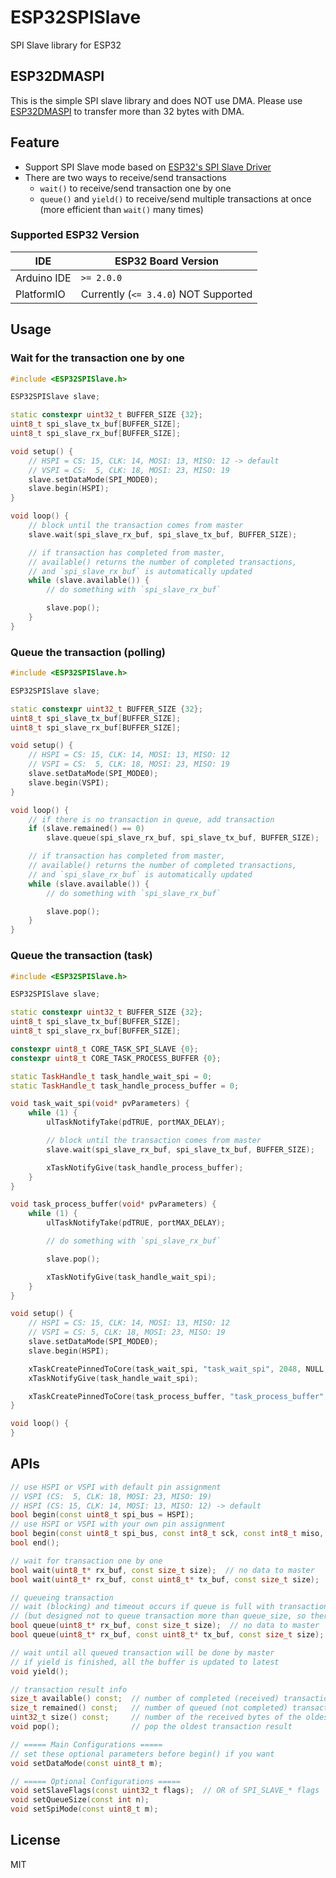 # ESP32SPISlave

SPI Slave library for ESP32

## ESP32DMASPI

This is the simple SPI slave library and does NOT use DMA. Please use [ESP32DMASPI](https://github.com/hideakitai/ESP32DMASPI) to transfer more than 32 bytes with DMA.

## Feature

- Support SPI Slave mode based on [ESP32's SPI Slave Driver](https://docs.espressif.com/projects/esp-idf/en/latest/api-reference/peripherals/spi_slave.html#spi-slave-driver)
- There are two ways to receive/send transactions
  - `wait()` to receive/send transaction one by one
  - `queue()` and `yield()` to receive/send multiple transactions at once (more efficient than `wait()` many times)

### Supported ESP32 Version

| IDE         | ESP32 Board Version                  |
| ----------- | ------------------------------------ |
| Arduino IDE | `>= 2.0.0`                           |
| PlatformIO  | Currently (`<= 3.4.0`) NOT Supported |

## Usage

### Wait for the transaction one by one

```C++
#include <ESP32SPISlave.h>

ESP32SPISlave slave;

static constexpr uint32_t BUFFER_SIZE {32};
uint8_t spi_slave_tx_buf[BUFFER_SIZE];
uint8_t spi_slave_rx_buf[BUFFER_SIZE];

void setup() {
    // HSPI = CS: 15, CLK: 14, MOSI: 13, MISO: 12 -> default
    // VSPI = CS:  5, CLK: 18, MOSI: 23, MISO: 19
    slave.setDataMode(SPI_MODE0);
    slave.begin(HSPI);
}

void loop() {
    // block until the transaction comes from master
    slave.wait(spi_slave_rx_buf, spi_slave_tx_buf, BUFFER_SIZE);

    // if transaction has completed from master,
    // available() returns the number of completed transactions,
    // and `spi_slave_rx_buf` is automatically updated
    while (slave.available()) {
        // do something with `spi_slave_rx_buf`

        slave.pop();
    }
}
```

### Queue the transaction (polling)

```C++
#include <ESP32SPISlave.h>

ESP32SPISlave slave;

static constexpr uint32_t BUFFER_SIZE {32};
uint8_t spi_slave_tx_buf[BUFFER_SIZE];
uint8_t spi_slave_rx_buf[BUFFER_SIZE];

void setup() {
    // HSPI = CS: 15, CLK: 14, MOSI: 13, MISO: 12
    // VSPI = CS:  5, CLK: 18, MOSI: 23, MISO: 19
    slave.setDataMode(SPI_MODE0);
    slave.begin(VSPI);
}

void loop() {
    // if there is no transaction in queue, add transaction
    if (slave.remained() == 0)
        slave.queue(spi_slave_rx_buf, spi_slave_tx_buf, BUFFER_SIZE);

    // if transaction has completed from master,
    // available() returns the number of completed transactions,
    // and `spi_slave_rx_buf` is automatically updated
    while (slave.available()) {
        // do something with `spi_slave_rx_buf`

        slave.pop();
    }
}
```

### Queue the transaction (task)

```C++
#include <ESP32SPISlave.h>

ESP32SPISlave slave;

static constexpr uint32_t BUFFER_SIZE {32};
uint8_t spi_slave_tx_buf[BUFFER_SIZE];
uint8_t spi_slave_rx_buf[BUFFER_SIZE];

constexpr uint8_t CORE_TASK_SPI_SLAVE {0};
constexpr uint8_t CORE_TASK_PROCESS_BUFFER {0};

static TaskHandle_t task_handle_wait_spi = 0;
static TaskHandle_t task_handle_process_buffer = 0;

void task_wait_spi(void* pvParameters) {
    while (1) {
        ulTaskNotifyTake(pdTRUE, portMAX_DELAY);

        // block until the transaction comes from master
        slave.wait(spi_slave_rx_buf, spi_slave_tx_buf, BUFFER_SIZE);

        xTaskNotifyGive(task_handle_process_buffer);
    }
}

void task_process_buffer(void* pvParameters) {
    while (1) {
        ulTaskNotifyTake(pdTRUE, portMAX_DELAY);

        // do something with `spi_slave_rx_buf`

        slave.pop();

        xTaskNotifyGive(task_handle_wait_spi);
    }
}

void setup() {
    // HSPI = CS: 15, CLK: 14, MOSI: 13, MISO: 12
    // VSPI = CS: 5, CLK: 18, MOSI: 23, MISO: 19
    slave.setDataMode(SPI_MODE0);
    slave.begin(HSPI);

    xTaskCreatePinnedToCore(task_wait_spi, "task_wait_spi", 2048, NULL, 2, &task_handle_wait_spi, CORE_TASK_SPI_SLAVE);
    xTaskNotifyGive(task_handle_wait_spi);

    xTaskCreatePinnedToCore(task_process_buffer, "task_process_buffer", 2048, NULL, 2, &task_handle_process_buffer, CORE_TASK_PROCESS_BUFFER);
}

void loop() {
}
```

## APIs

```C++
// use HSPI or VSPI with default pin assignment
// VSPI (CS:  5, CLK: 18, MOSI: 23, MISO: 19)
// HSPI (CS: 15, CLK: 14, MOSI: 13, MISO: 12) -> default
bool begin(const uint8_t spi_bus = HSPI);
// use HSPI or VSPI with your own pin assignment
bool begin(const uint8_t spi_bus, const int8_t sck, const int8_t miso, const int8_t mosi, const int8_t ss);
bool end();

// wait for transaction one by one
bool wait(uint8_t* rx_buf, const size_t size);  // no data to master
bool wait(uint8_t* rx_buf, const uint8_t* tx_buf, const size_t size);

// queueing transaction
// wait (blocking) and timeout occurs if queue is full with transaction
// (but designed not to queue transaction more than queue_size, so there is no timeout argument)
bool queue(uint8_t* rx_buf, const size_t size);  // no data to master
bool queue(uint8_t* rx_buf, const uint8_t* tx_buf, const size_t size);

// wait until all queued transaction will be done by master
// if yield is finished, all the buffer is updated to latest
void yield();

// transaction result info
size_t available() const;  // number of completed (received) transactions
size_t remained() const;   // number of queued (not completed) transactions
uint32_t size() const;     // number of the received bytes of the oldest queued transaction result
void pop();                // pop the oldest transaction result

// ===== Main Configurations =====
// set these optional parameters before begin() if you want
void setDataMode(const uint8_t m);

// ===== Optional Configurations =====
void setSlaveFlags(const uint32_t flags);  // OR of SPI_SLAVE_* flags
void setQueueSize(const int n);
void setSpiMode(const uint8_t m);
```

## License

MIT
